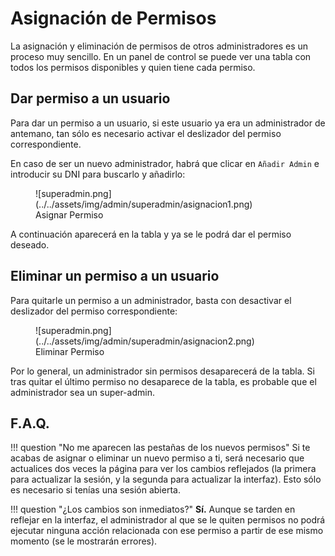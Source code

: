 # Asignación de Permisos

La asignación y eliminación de permisos de otros administradores es un proceso muy sencillo. En un panel de control
se puede ver una tabla con todos los permisos disponibles y quien tiene cada permiso.

## Dar permiso a un usuario

Para dar un permiso a un usuario, si este usuario ya era un administrador de antemano, tan sólo es necesario activar
el deslizador del permiso correspondiente.

En caso de ser un nuevo administrador, habrá que clicar en `Añadir Admin` e introducir su DNI para buscarlo y añadirlo:

<figure markdown>
  ![superadmin.png](../../assets/img/admin/superadmin/asignacion1.png)
  <figcaption>Asignar Permiso</figcaption>
</figure>

A continuación aparecerá en la tabla y ya se le podrá dar el permiso deseado.

## Eliminar un permiso a un usuario

Para quitarle un permiso a un administrador, basta con desactivar el deslizador del permiso correspondiente:

<figure markdown>
  ![superadmin.png](../../assets/img/admin/superadmin/asignacion2.png)
  <figcaption>Eliminar Permiso</figcaption>
</figure>

Por lo general, un administrador sin permisos desaparecerá de la tabla. Si tras quitar el último permiso no desaparece
de la tabla, es probable que el administrador sea un super-admin.

## F.A.Q.

!!! question "No me aparecen las pestañas de los nuevos permisos"
    Si te acabas de asignar o eliminar un nuevo permiso a ti, será necesario que actualices dos veces la página para
    ver los cambios reflejados (la primera para actualizar la sesión, y la segunda para actualizar la interfaz). Esto
    sólo es necesario si tenías una sesión abierta.

!!! question "¿Los cambios son inmediatos?"
    **Sí.** Aunque se tarden en reflejar en la interfaz, el administrador al que se le quiten permisos no podrá ejecutar
    ninguna acción relacionada con ese permiso a partir de ese mismo momento (se le mostrarán errores).
